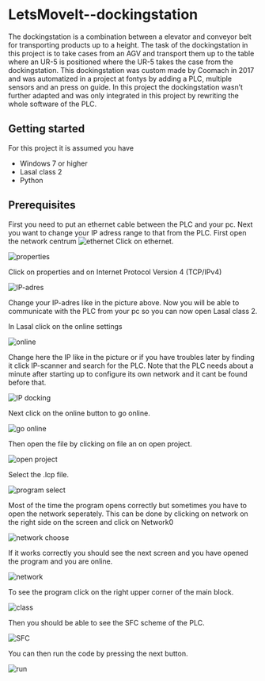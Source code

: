 # LetsMoveIt--dockingstation
The dockingstation is a combination between a elevator and conveyor belt for transporting products up to a height. The task of the dockingstation in this project is to take cases from an AGV and transport them up to the table where an UR-5 is positioned where the UR-5 takes the case from the dockingstation. This dockingstation was custom made by Coomach in 2017 and was automatized in a project at fontys by adding a PLC, multiple sensors and an press on guide. In this project the dockingstation wasn’t further adapted and was only integrated in this project by rewriting the whole software of the PLC. 

## Getting started
For this project it is assumed you have
+ Windows 7 or higher
+ Lasal class 2
+ Python

## Prerequisites
First you need to put an ethernet cable between the PLC and your pc. Next you want to change your IP adress range to that from the PLC.
First open the network centrum
![ethernet](https://user-images.githubusercontent.com/52155322/60008621-b0514680-9674-11e9-93cd-c1542019bed6.JPG)
Click on ethernet.

![properties](https://user-images.githubusercontent.com/52155322/60008631-b1827380-9674-11e9-8ca0-ce1922f27aa7.JPG)

Click on properties and on Internet Protocol Version 4 (TCP/IPv4)

![IP-adres](https://user-images.githubusercontent.com/52155322/60008624-b0e9dd00-9674-11e9-8bcd-f725272b71de.JPG)

Change your IP-adres like in the picture above.
Now you will be able to communicate with the PLC from your pc so you can now open Lasal class 2. 

In Lasal click on the online settings

![online](https://user-images.githubusercontent.com/52155322/60008628-b1827380-9674-11e9-8102-e6faac67af99.JPG)

Change here the IP like in the picture or if you have troubles later by finding it click IP-scanner and search for the PLC. Note that the PLC needs about a minute after starting up to configure its own network and it cant be found before that.

![IP docking](https://user-images.githubusercontent.com/52155322/60008623-b0e9dd00-9674-11e9-8baa-ad68be0ee5e1.JPG)

Next click on the online button to go online.

![go online](https://user-images.githubusercontent.com/52155322/60008622-b0514680-9674-11e9-979c-e57c619f20f4.JPG)

Then open the file by clicking on file an on open project.

![open project](https://user-images.githubusercontent.com/52155322/60008629-b1827380-9674-11e9-9a39-3ecdf33607c5.png)

Select the .lcp file.

![program select](https://user-images.githubusercontent.com/52155322/60008630-b1827380-9674-11e9-88a7-cf76d819a801.JPG)

Most of the time the program opens correctly but sometimes you have to open the network seperately. This can be done by clicking on
network on the right side on the screen and click on Network0

![network choose](https://user-images.githubusercontent.com/52155322/60008625-b0e9dd00-9674-11e9-9c2d-1817f6809935.JPG)

If it works correctly you should see the next screen and you have opened the program and you are online.

![network](https://user-images.githubusercontent.com/52155322/60008626-b0e9dd00-9674-11e9-8830-56f20a1c8118.JPG)

To see the program click on the right upper corner of the main block.

![class](https://user-images.githubusercontent.com/52155322/60013725-75084500-967f-11e9-8d13-7c2d02104e07.png)

Then you should be able to see the SFC scheme of the PLC.

![SFC](https://user-images.githubusercontent.com/52155322/60013724-75084500-967f-11e9-89b5-c980edc2c8a2.JPG)

You can then run the code by pressing the next button.

![run](https://user-images.githubusercontent.com/52155322/60014013-45a60800-9680-11e9-82f5-123af188ff12.png)







